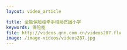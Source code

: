 ```yaml
---
layout: video_article

title: 全能保险柜牵手相助贫困小学
keywords: 保险柜
file: http://videos.qnn.com.cn/videos287.flv
image: /image-videos/videos287.jpg
---
```

